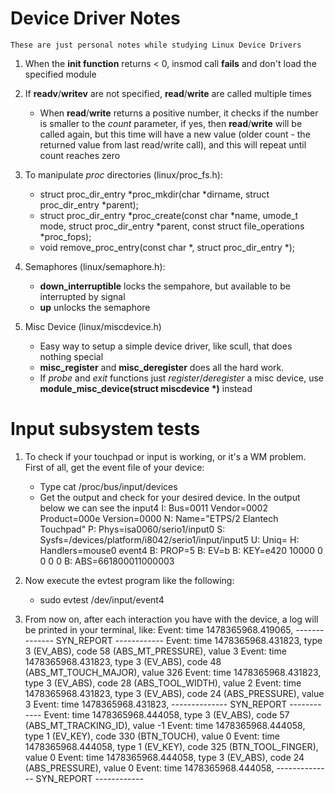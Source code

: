 Device Driver Notes
===================
`These are just personal notes while studying Linux Device Drivers`

1. When the **init function** returns < 0, insmod call **fails** and don't load the specified module
2. If **readv**/**writev** are not specified, **read**/**write** are called multiple times
   - When **read**/**write** returns a positive number, it checks if the number is smaller to the *count* parameter, if yes, then **read**/**write** will be called again, but this time will have a new value (older count - the returned value from last read/write call), and this will repeat until count reaches zero
3. To manipulate *proc* directories (linux/proc_fs.h):
   - struct proc_dir_entry *proc_mkdir(char *dirname, struct proc_dir_entry *parent);
   - struct proc_dir_entry *proc_create(const char *name, umode_t mode, struct proc_dir_entry *parent,
                                          const struct file_operations *proc_fops);
   - void remove_proc_entry(const char *, struct proc_dir_entry *);
   
4. Semaphores (linux/semaphore.h):
   - **down_interruptible** locks the sempahore, but available to be interrupted by signal
   - **up** unlocks the semaphore

5. Misc Device (linux/miscdevice.h)
   - Easy way to setup a simple device driver, like scull, that does nothing special
   - **misc_register** and **misc_deregister** does all the hard work.
   - If *probe* and *exit* functions just *register*/*deregister* a misc device, use **module_misc_device(struct miscdevice \*)**
   instead

Input subsystem tests
=====================

1. To check if your touchpad or input is working, or it's a WM problem. First of all, get the event file of your device:
   - Type cat /proc/bus/input/devices
   - Get the output and check for your desired device. In the output below we can see the input4
   I: Bus=0011 Vendor=0002 Product=000e Version=0000
   N: Name="ETPS/2 Elantech Touchpad"
   P: Phys=isa0060/serio1/input0
   S: Sysfs=/devices/platform/i8042/serio1/input/input5
   U: Uniq=
   H: Handlers=mouse0 event4
   B: PROP=5
   B: EV=b
   B: KEY=e420 10000 0 0 0 0
   B: ABS=661800011000003

2. Now execute the evtest program like the following:
   - sudo evtest /dev/input/event4

3. From now on, after each interaction you have with the device, a log will be printed in your terminal, like:
   Event: time 1478365968.419065, -------------- SYN_REPORT ------------
   Event: time 1478365968.431823, type 3 (EV_ABS), code 58 (ABS_MT_PRESSURE), value 3
   Event: time 1478365968.431823, type 3 (EV_ABS), code 48 (ABS_MT_TOUCH_MAJOR), value 326
   Event: time 1478365968.431823, type 3 (EV_ABS), code 28 (ABS_TOOL_WIDTH), value 2
   Event: time 1478365968.431823, type 3 (EV_ABS), code 24 (ABS_PRESSURE), value 3
   Event: time 1478365968.431823, -------------- SYN_REPORT ------------
   Event: time 1478365968.444058, type 3 (EV_ABS), code 57 (ABS_MT_TRACKING_ID), value -1
   Event: time 1478365968.444058, type 1 (EV_KEY), code 330 (BTN_TOUCH), value 0
   Event: time 1478365968.444058, type 1 (EV_KEY), code 325 (BTN_TOOL_FINGER), value 0
   Event: time 1478365968.444058, type 3 (EV_ABS), code 24 (ABS_PRESSURE), value 0
   Event: time 1478365968.444058, -------------- SYN_REPORT ------------
